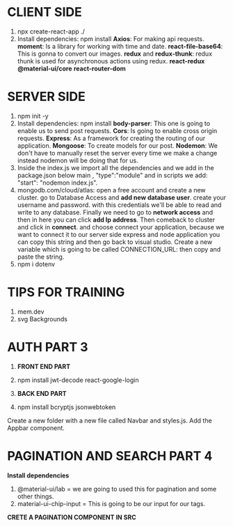 # **CLIENT SIDE**

1. npx create-react-app ./
2. Install dependencies: npm install
   **Axios**: For making api requests.
   **moment**: Is a library for working with time and date.
   **react-file-base64**: This is gonna to convert our images.
   **redux** and **redux-thunk**: redux thunk is used for asynchronous actions using redux.
   **react-redux**
   **@material-ui/core**
   **react-router-dom**

# **SERVER SIDE**

1. npm init -y
2. Install dependencies: npm install
   **body-parser**: This one is going to enable us to send post requests.
   **Cors**: Is going to enable cross origin requests.
   **Express**: As a framework for creating the routing of our application.
   **Mongoose**: To create models for our post.
   **Nodemon**: We don't have to manually reset the server every time we make a change instead nodemon will be doing
   that for us.
3. Inside the index.js we import all the dependencies and we add in the package.json below main , "type":"module"
   and in scripts we add: "start": "nodemon index.js".
4. mongodb.com/cloud/atlas: open a free account and create a new cluster.
   go to Database Access and **add new database user**. create your username and password.
   with this credentials we'll be able to read and write to any database.
   Finally we need to go to **network access** and then in here you can click **add Ip address**.
   Then comeback to cluster and click in **connect**. and choose connect your application, because we want to connect it to our server side express and node application you can copy this string and then go back to visual
   studio.
   Create a new variable which is going to be called CONNECTION_URL: then copy and paste the string.
5. npm i dotenv

# **TIPS FOR TRAINING**

1. mem.dev
2. svg Backgrounds

# **AUTH PART 3**

1. **FRONT END PART**

1. npm install jwt-decode react-google-login

1. **BACK END PART**
1. npm install bcryptjs jsonwebtoken

Create a new folder with a new file called Navbar and styles.js.
Add the Appbar component.

# **PAGINATION AND SEARCH PART 4**

**Install dependencies**

1. @material-ui/lab = we are going to used this for pagination and some other things.
2. material-ui-chip-input = This is going to be our input for our tags.

**CRETE A PAGINATION COMPONENT IN SRC**
